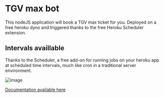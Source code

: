 # TGV max bot

This nodeJS application will book a TGV max ticket for you. Deployed on a free
heroku dyno and triggered thanks to the free Heroku Scheduler extension.

## Intervals availlable

Thanks to the Scheduler, a free add-on for running jobs on your heroku app at
scheduled time intervals, much like cron in a traditional server environment.

![image](https://cl.ly/2af2ffe87724/download/Image%202019-10-07%20at%2011.40.27%20PM.png)

[Documentation available here](https://devcenter.heroku.com/articles/scheduler)
